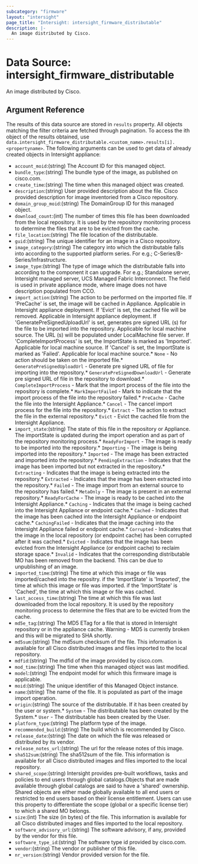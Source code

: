 ```yaml
---
subcategory: "firmware"
layout: "intersight"
page_title: "Intersight: intersight_firmware_distributable"
description: |-
  An image distributed by Cisco.
---
```


# Data Source: intersight_firmware_distributable
An image distributed by Cisco.
## Argument Reference
The results of this data source are stored in `results` property.
All objects matching the filter criteria are fetched through pagination.
To access the ith object of the results obtained, use `data.intersight_firmware_distributable.<custom_name>.results[i].<propertyname>`.
The following arguments can be used to get data of already created objects in Intersight appliance:
* `account_moid`:(string) The Account ID for this managed object. 
* `bundle_type`:(string) The bundle type of the image, as published on cisco.com. 
* `create_time`:(string) The time when this managed object was created. 
* `description`:(string) User provided description about the file. Cisco provided description for image inventoried from a Cisco repository. 
* `domain_group_moid`:(string) The DomainGroup ID for this managed object. 
* `download_count`:(int) The number of times this file has been downloaded from the local repository. It is used by the repository monitoring process to determine the files that are to be evicted from the cache. 
* `file_location`:(string) The file location of the distributable. 
* `guid`:(string) The unique identifier for an image in a Cisco repository. 
* `image_category`:(string) The category into which the distributable falls into according to the supported platform series. For e.g.; C-Series/B-Series/Infrastructure. 
* `image_type`:(string) The type of image which the distributable falls into according to the component it can upgrade. For e.g.; Standalone server, Intersight managed server, UCS Managed Fabric Interconnect. The field is used in private appliance mode, where image does not have description populated from CCO. 
* `import_action`:(string) The action to be performed on the imported file. If 'PreCache' is set, the image will be cached in Appliance. Applicable in Intersight appliance deployment. If 'Evict' is set, the cached file will be removed. Applicable in Intersight appliance deployment. If 'GeneratePreSignedUploadUrl' is set, generates pre signed URL (s) for the file to be imported into the repository. Applicable for local machine source. The URL (s) will be populated under LocalMachine file server. If 'CompleteImportProcess' is set, the ImportState is marked as 'Imported'. Applicable for local machine source. If 'Cancel' is set, the ImportState is marked as 'Failed'. Applicable for local machine source.* `None` - No action should be taken on the imported file.* `GeneratePreSignedUploadUrl` - Generate pre signed URL of file for importing into the repository.* `GeneratePreSignedDownloadUrl` - Generate pre signed URL of file in the repository to download.* `CompleteImportProcess` - Mark that the import process of the file into the repository is complete.* `MarkImportFailed` - Mark to indicate that the import process of the file into the repository failed.* `PreCache` - Cache the file into the Intersight Appliance.* `Cancel` - The cancel import process for the file into the repository.* `Extract` - The action to extract the file in the external repository.* `Evict` - Evict the cached file from the Intersight Appliance. 
* `import_state`:(string) The state  of this file in the repository or Appliance. The importState is updated during the import operation and as part of the repository monitoring process.* `ReadyForImport` - The image is ready to be imported into the repository.* `Importing` - The image is being imported into the repository.* `Imported` - The image has been extracted and imported into the repository.* `PendingExtraction` - Indicates that the image has been imported but not extracted in the repository.* `Extracting` - Indicates that the image is being extracted into the repository.* `Extracted` - Indicates that the image has been extracted into the repository.* `Failed` - The image import from an external source to the repository has failed.* `MetaOnly` - The image is present in an external repository.* `ReadyForCache` - The image is ready to be cached into the Intersight Appliance.* `Caching` - Indicates that the image is being cached into the Intersight Appliance or endpoint cache.* `Cached` - Indicates that the image has been cached into the Intersight Appliance or endpoint cache.* `CachingFailed` - Indicates that the image caching into the Intersight Appliance failed or endpoint cache.* `Corrupted` - Indicates that the image in the local repository (or endpoint cache) has been corrupted after it was cached.* `Evicted` - Indicates that the image has been evicted from the Intersight Appliance (or endpoint cache) to reclaim storage space.* `Invalid` - Indicates that the corresponding distributable MO has been removed from the backend. This can be due to unpublishing of an image. 
* `imported_time`:(string) The time at which this image or file was imported/cached into the repositry. if the 'ImportState' is 'Imported', the time at which this image or file was imported. if the 'ImportState' is 'Cached', the time at which this image or file was cached. 
* `last_access_time`:(string) The time at which this file was last downloaded from the local repository. It is used by the repository monitoring process to determine the files that are to be evicted from the cache. 
* `md5e_tag`:(string) The MD5 ETag for a file that is stored in Intersight repository or in the appliance cache. Warning - MD5 is currently broken and this will be migrated to SHA shortly. 
* `md5sum`:(string) The md5sum checksum of the file. This information is available for all Cisco distributed images and files imported to the local repository. 
* `mdfid`:(string) The mdfid of the image provided by cisco.com. 
* `mod_time`:(string) The time when this managed object was last modified. 
* `model`:(string) The endpoint model for which this firmware image is applicable. 
* `moid`:(string) The unique identifier of this Managed Object instance. 
* `name`:(string) The name of the file. It is populated as part of the image import operation. 
* `origin`:(string) The source of the distributable. If it has been created by the user or system.* `System` - The distributable has been created by the System.* `User` - The distributable has been created by the User. 
* `platform_type`:(string) The platform type of the image. 
* `recommended_build`:(string) The build which is recommended by Cisco. 
* `release_date`:(string) The date on which the file was released or distributed by its vendor. 
* `release_notes_url`:(string) The url for the release notes of this image. 
* `sha512sum`:(string) The sha512sum of the file. This information is available for all Cisco distributed images and files imported to the local repository. 
* `shared_scope`:(string) Intersight provides pre-built workflows, tasks and policies to end users through global catalogs.Objects that are made available through global catalogs are said to have a 'shared' ownership. Shared objects are either made globally available to all end users or restricted to end users based on their license entitlement. Users can use this property to differentiate the scope (global or a specific license tier) to which a shared MO belongs. 
* `size`:(int) The size (in bytes) of the file. This information is available for all Cisco distributed images and files imported to the local repository. 
* `software_advisory_url`:(string) The software advisory, if any, provided by the vendor for this file. 
* `software_type_id`:(string) The software type id provided by cisco.com. 
* `vendor`:(string) The vendor or publisher of this file. 
* `nr_version`:(string) Vendor provided version for the file. 
 